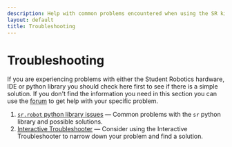 ```yaml
---
description: Help with common problems encountered when using the SR kit
layout: default
title: Troubleshooting
---
```

Troubleshooting
===============

If you are experiencing problems with either the Student Robotics hardware,
IDE or python library you should check here first to see if there is a simple solution.
If you don't find the information you need in this section you can use the
[forum](/forum/) to get help with your specific problem.

1. [`sr.robot` python library issues](/docs/troubleshooting/python) &mdash; Common problems with the `sr` python library and possible solutions.
2. [Interactive Troubleshooter](/docs/troubleshooting/interactive_troubleshooter) &mdash; Consider using the Interactive Troubleshooter to narrow down your problem and find a solution.
